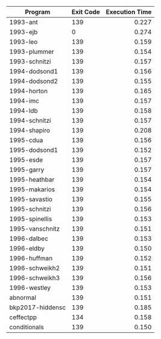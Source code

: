 | Program | Exit Code | Execution Time |
| ------- |:--------- | --------------:|
| 1993-ant | 139 | 0.227 |
| 1993-ejb | 0 | 0.274 |
| 1993-leo | 139 | 0.159 |
| 1993-plummer | 139 | 0.154 |
| 1993-schnitzi | 139 | 0.157 |
| 1994-dodsond1 | 139 | 0.156 |
| 1994-dodsond2 | 139 | 0.155 |
| 1994-horton | 139 | 0.165 |
| 1994-imc | 139 | 0.157 |
| 1994-ldb | 139 | 0.158 |
| 1994-schnitzi | 139 | 0.157 |
| 1994-shapiro | 139 | 0.208 |
| 1995-cdua | 139 | 0.156 |
| 1995-dodsond1 | 139 | 0.152 |
| 1995-esde | 139 | 0.157 |
| 1995-garry | 139 | 0.157 |
| 1995-heathbar | 139 | 0.154 |
| 1995-makarios | 139 | 0.154 |
| 1995-savastio | 139 | 0.155 |
| 1995-schnitzi | 139 | 0.156 |
| 1995-spinellis | 139 | 0.153 |
| 1995-vanschnitz | 139 | 0.151 |
| 1996-dalbec | 139 | 0.153 |
| 1996-eldby | 139 | 0.150 |
| 1996-huffman | 139 | 0.152 |
| 1996-schweikh2 | 139 | 0.151 |
| 1996-schweikh3 | 139 | 0.156 |
| 1996-westley | 139 | 0.153 |
| abnormal | 139 | 0.151 |
| bkp2017-hiddensc | 139 | 0.185 |
| ceffectpp | 134 | 0.158 |
| conditionals | 139 | 0.150 |
